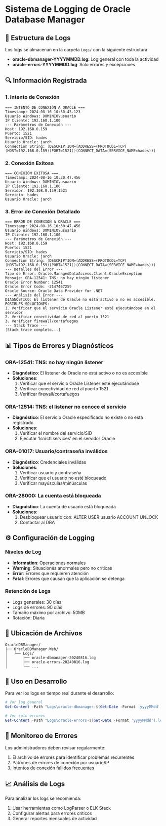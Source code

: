 # Sistema de Logging de Oracle Database Manager

## 📁 Estructura de Logs

Los logs se almacenan en la carpeta `Logs/` con la siguiente estructura:

- **oracle-dbmanager-YYYYMMDD.log**: Log general con toda la actividad
- **oracle-errors-YYYYMMDD.log**: Solo errores y excepciones

## 🔍 Información Registrada

### 1. **Intento de Conexión**
```
=== INTENTO DE CONEXIÓN A ORACLE ===
Timestamp: 2024-08-16 10:30:45.123
Usuario Windows: DOMINIO\usuario
IP Cliente: 192.168.1.100
--- Parámetros de Conexión ---
Host: 192.168.0.159
Puerto: 1521
Servicio/SID: hades
Usuario Oracle: jarch
Connection String: (DESCRIPTION=(ADDRESS=(PROTOCOL=TCP)(HOST=192.168.0.159)(PORT=1521))(CONNECT_DATA=(SERVICE_NAME=hades)))
```

### 2. **Conexión Exitosa**
```
=== CONEXIÓN EXITOSA ===
Timestamp: 2024-08-16 10:30:47.456
Usuario Windows: DOMINIO\usuario
IP Cliente: 192.168.1.100
Servidor: 192.168.0.159:1521
Servicio: hades
Usuario Oracle: jarch
```

### 3. **Error de Conexión Detallado**
```
=== ERROR DE CONEXIÓN A ORACLE ===
Timestamp: 2024-08-16 10:30:47.456
Usuario Windows: DOMINIO\usuario
IP Cliente: 192.168.1.100
--- Parámetros de Conexión ---
Host: 192.168.0.159
Puerto: 1521
Servicio/SID: hades
Usuario Oracle: jarch
Connection String: (DESCRIPTION=(ADDRESS=(PROTOCOL=TCP)(HOST=192.168.0.159)(PORT=1521))(CONNECT_DATA=(SERVICE_NAME=hades)))
--- Detalles del Error ---
Tipo de Error: Oracle.ManagedDataAccess.Client.OracleException
Mensaje: ORA-12541: TNS: no hay ningún listener
Oracle Error Number: 12541
Oracle Error Code: -2147467259
Oracle Source: Oracle Data Provider for .NET
--- Análisis del Error ---
DIAGNÓSTICO: El listener de Oracle no está activo o no es accesible.
POSIBLES SOLUCIONES:
1. Verificar que el servicio Oracle Listener esté ejecutándose en el servidor
2. Verificar conectividad de red al puerto 1521
3. Verificar firewall/cortafuegos
--- Stack Trace ---
[Stack trace completo...]
```

## 📊 Tipos de Errores y Diagnósticos

### ORA-12541: TNS: no hay ningún listener
- **Diagnóstico**: El listener de Oracle no está activo o no es accesible
- **Soluciones**:
  1. Verificar que el servicio Oracle Listener esté ejecutándose
  2. Verificar conectividad de red al puerto 1521
  3. Verificar firewall/cortafuegos

### ORA-12514: TNS: el listener no conoce el servicio
- **Diagnóstico**: El servicio Oracle especificado no existe o no está registrado
- **Soluciones**:
  1. Verificar el nombre del servicio/SID
  2. Ejecutar 'lsnrctl services' en el servidor Oracle

### ORA-01017: Usuario/contraseña inválidos
- **Diagnóstico**: Credenciales inválidas
- **Soluciones**:
  1. Verificar usuario y contraseña
  2. Verificar que el usuario no esté bloqueado
  3. Verificar mayúsculas/minúsculas

### ORA-28000: La cuenta está bloqueada
- **Diagnóstico**: La cuenta de usuario está bloqueada
- **Soluciones**:
  1. Desbloquear usuario con: ALTER USER usuario ACCOUNT UNLOCK
  2. Contactar al DBA

## ⚙️ Configuración de Logging

### Niveles de Log
- **Information**: Operaciones normales
- **Warning**: Situaciones anormales pero no críticas
- **Error**: Errores que requieren atención
- **Fatal**: Errores que causan que la aplicación se detenga

### Retención de Logs
- Logs generales: 30 días
- Logs de errores: 90 días
- Tamaño máximo por archivo: 50MB
- Rotación: Diaria

## 📍 Ubicación de Archivos

```
OracleDBManager/
├── OracleDBManager.Web/
│   └── Logs/
│       ├── oracle-dbmanager-20240816.log
│       ├── oracle-errors-20240816.log
│       └── ...
```

## 🔧 Uso en Desarrollo

Para ver los logs en tiempo real durante el desarrollo:

```powershell
# Ver log general
Get-Content -Path "Logs\oracle-dbmanager-$(Get-Date -Format 'yyyyMMdd').log" -Tail 50 -Wait

# Ver solo errores
Get-Content -Path "Logs\oracle-errors-$(Get-Date -Format 'yyyyMMdd').log" -Tail 50 -Wait
```

## 🚨 Monitoreo de Errores

Los administradores deben revisar regularmente:
1. El archivo de errores para identificar problemas recurrentes
2. Patrones de errores de conexión por usuario/IP
3. Intentos de conexión fallidos frecuentes

## 📈 Análisis de Logs

Para analizar los logs se recomienda:
1. Usar herramientas como LogParser o ELK Stack
2. Configurar alertas para errores críticos
3. Generar reportes mensuales de actividad
